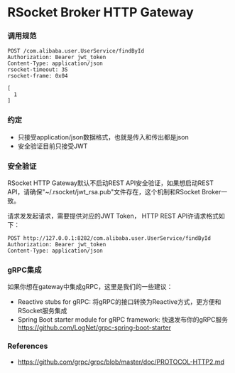 RSocket Broker HTTP Gateway
===========================

### 调用规范

```
POST /com.alibaba.user.UserService/findById
Authorization: Bearer jwt_token
Content-Type: application/json
rsocket-timeout: 3S
rsocket-frame: 0x04

[
  1
]

```

### 约定

* 只接受application/json数据格式，也就是传入和传出都是json
* 安全验证目前只接受JWT

### 安全验证

RSocket HTTP Gateway默认不启动REST API安全验证，如果想启动REST API，请确保"~/.rsocket/jwt_rsa.pub"文件存在，这个机制和RSocket Broker一致。

请求发发起请求，需要提供对应的JWT Token， HTTP REST API许请求格式如下：

```
POST http://127.0.0.1:8282/com.alibaba.user.UserService/findById
Authorization: Bearer jwt_token
Content-Type: application/json

```

### gRPC集成

如果你想在gateway中集成gRPC，这里是我们的一些建议：

* Reactive stubs for gRPC: 将gRPC的接口转换为Reactive方式，更方便和RSocket服务集成
* Spring Boot starter module for gRPC framework: 快速发布你的gRPC服务 https://github.com/LogNet/grpc-spring-boot-starter

### References

* https://github.com/grpc/grpc/blob/master/doc/PROTOCOL-HTTP2.md